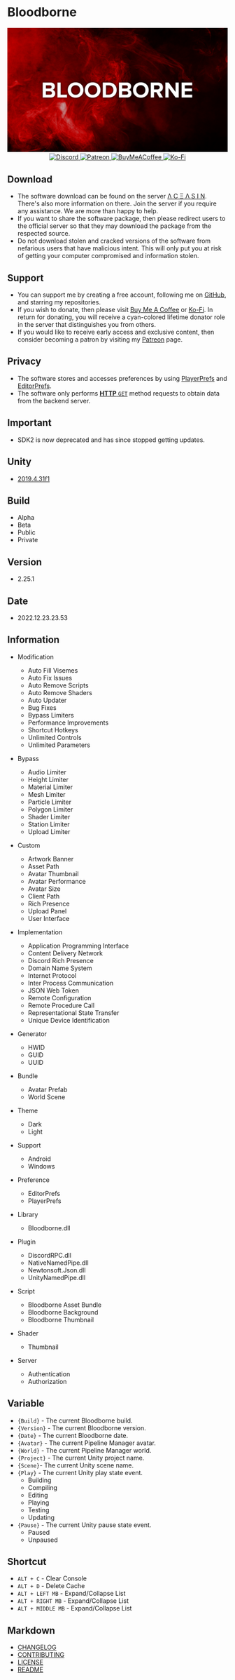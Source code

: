 # **Bloodborne**

[GitHub]: https://github.com/AceAsin
[Discord]: https://discord.gg/AceAsin
[Patreon]: https://patreon.com/AceAsin
[BuyMeACoffee]: https://buymeacoffee.com/aceasin
[Ko-Fi]: https://ko-fi.com/aceasin

<div align='center'>
    <a href='https://discord.gg/U8vHS7y' title='Discord'>
        <img alt='Discord' src='../Asset/Image/Background.png' />
    </a>
</div>

<div align='center'>
    <a href='https://discord.gg/AceAsin'>
        <img alt='Discord' src='https://img.shields.io/discord/492294696912158720?color=5865F2&logoColor=FFFFFF&label=%CE%9B%20C%20%CE%9E%20%CE%9B%20S%20I%20N&logo=Discord&style=for-the-badge' />
    </a>
    <a href='https://patreon.com/AceAsin' title='Patreon'>
        <img alt='Patreon' src='https://img.shields.io/badge/dynamic/json?url=https%3A%2F%2Fwww.patreon.com%2Fapi%2Fcampaigns%2F1839759&query=data.attributes.patron_count&suffix=%20Patrons&color=FF5441&label=Patreon&logo=Patreon&logoColor=FFFFFF&style=for-the-badge' />
    </a>
    <a href='https://buymeacoffee.com/aceasin' title='BuyMeACoffee'>
        <img alt='BuyMeACoffee' src='https://img.shields.io/badge/Buy%20Me%20A%20Coffee-Buy-FFDD00?logo=buymeacoffee&logoColor=FFFFFF&style=for-the-badge' />
    </a>
    <a href='https://ko-fi.com/aceasin' title='Ko-Fi'>
        <img alt='Ko-Fi' src='https://img.shields.io/badge/Ko--Fi-Buy-FF5E5B?logo=Ko-Fi&logoColor=FFFFFF&style=for-the-badge' />
    </a>
</div>

## Download

- The software download can be found on the server [Λ C Ξ Λ S I N][Discord]. There's also more information on there. Join the server if you require any assistance. We are more than happy to help.
- If you want to share the software package, then please redirect users to the official server so that they may download the package from the respected source.
- Do not download stolen and cracked versions of the software from nefarious users that have malicious intent. This will only put you at risk of getting your computer compromised and information stolen.

## Support

- You can support me by creating a free account, following me on [GitHub][GitHub], and starring my repositories.
- If you wish to donate, then please visit [Buy Me A Coffee][BuyMeACoffee] or [Ko-Fi][Ko-Fi]. In return for donating, you will receive a cyan-colored lifetime donator role in the server that distinguishes you from others.
- If you would like to receive early access and exclusive content, then consider becoming a patron by visiting my [Patreon][Patreon] page.

## Privacy

- The software stores and accesses preferences by using [PlayerPrefs](https://docs.unity3d.com/ScriptReference/PlayerPrefs.html) and [EditorPrefs](https://docs.unity3d.com/ScriptReference/EditorPrefs.html).
- The software only performs [**HTTP** `GET`](https://developer.mozilla.org/en-US/docs/Web/HTTP/Methods/GET) method requests to obtain data from the backend server.

## Important

- SDK2 is now deprecated and has since stopped getting updates.

## Unity

- [2019.4.31f1](https://docs.vrchat.com/docs/current-unity-version)

## Build

- Alpha
- Beta
- Public
- Private

## Version

- 2.25.1

## Date

- 2022.12.23.23.53

## Information

- Modification
  - Auto Fill Visemes
  - Auto Fix Issues
  - Auto Remove Scripts
  - Auto Remove Shaders
  - Auto Updater
  - Bug Fixes
  - Bypass Limiters
  - Performance Improvements
  - Shortcut Hotkeys
  - Unlimited Controls
  - Unlimited Parameters

- Bypass
  - Audio Limiter
  - Height Limiter
  - Material Limiter
  - Mesh Limiter
  - Particle Limiter
  - Polygon Limiter
  - Shader Limiter
  - Station Limiter
  - Upload Limiter

- Custom
  - Artwork Banner
  - Asset Path
  - Avatar Thumbnail
  - Avatar Performance
  - Avatar Size
  - Client Path
  - Rich Presence
  - Upload Panel
  - User Interface

- Implementation
  - Application Programming Interface
  - Content Delivery Network
  - Discord Rich Presence
  - Domain Name System
  - Internet Protocol
  - Inter Process Communication
  - JSON Web Token
  - Remote Configuration
  - Remote Procedure Call
  - Representational State Transfer
  - Unique Device Identification

- Generator
  - HWID
  - GUID
  - UUID

- Bundle
  - Avatar Prefab
  - World Scene

- Theme
  - Dark
  - Light

- Support
  - Android
  - Windows

- Preference
  - EditorPrefs
  - PlayerPrefs

- Library
  - Bloodborne.dll

- Plugin
  - DiscordRPC.dll
  - NativeNamedPipe.dll
  - Newtonsoft.Json.dll
  - UnityNamedPipe.dll

- Script
  - Bloodborne Asset Bundle
  - Bloodborne Background
  - Bloodborne Thumbnail

- Shader
  - Thumbnail

- Server
  - Authentication
  - Authorization

## Variable

- `{Build}` - The current Bloodborne build.
- `{Version}` - The current Bloodborne version.
- `{Date}` - The current Bloodborne date.
- `{Avatar}` - The current Pipeline Manager avatar.
- `{World}` - The current Pipeline Manager world.
- `{Project}` - The current Unity project name.
- `{Scene}`- The current Unity scene name.
- `{Play}` - The current Unity play state event.
  - Building
  - Compiling
  - Editing
  - Playing
  - Testing
  - Updating
- `{Pause}` - The current Unity pause state event.
  - Paused
  - Unpaused

## Shortcut

- `ALT + C` - Clear Console
- `ALT + D` - Delete Cache
- `ALT + LEFT MB` - Expand/Collapse List
- `ALT + RIGHT MB` - Expand/Collapse List
- `ALT + MIDDLE MB` - Expand/Collapse List

## Markdown

- [CHANGELOG](CHANGELOG.md)
- [CONTRIBUTING](CONTRIBUTING.md)
- [LICENSE](LICENSE.md)
- [README](README.md)
